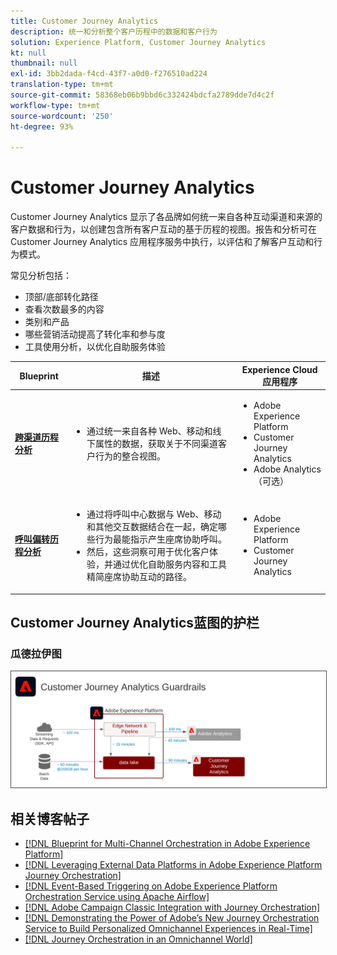 ```yaml
---
title: Customer Journey Analytics
description: 统一和分析整个客户历程中的数据和客户行为
solution: Experience Platform, Customer Journey Analytics
kt: null
thumbnail: null
exl-id: 3bb2dada-f4cd-43f7-a0d0-f276510ad224
translation-type: tm+mt
source-git-commit: 58368eb06b9bbd6c332424bdcfa2789dde7d4c2f
workflow-type: tm+mt
source-wordcount: '250'
ht-degree: 93%

---
```


# Customer Journey Analytics

Customer Journey Analytics 显示了各品牌如何统一来自各种互动渠道和来源的客户数据和行为，以创建包含所有客户互动的基于历程的视图。报告和分析可在 Customer Journey Analytics 应用程序服务中执行，以评估和了解客户互动和行为模式。

常见分析包括：

* 顶部/底部转化路径
* 查看次数最多的内容
* 类别和产品
* 哪些营销活动提高了转化率和参与度
* 工具使用分析，以优化自助服务体验

| Blueprint | 描述 | Experience Cloud 应用程序 |
|---|---|---|
| **[跨渠道历程分析](digital-behavioral-data-consolidation.md)** | <ul><li>通过统一来自各种 Web、移动和线下属性的数据，获取关于不同渠道客户行为的整合视图。</li></ul> | <ul><li>Adobe Experience Platform</li><li>Customer Journey Analytics</li><li>Adobe Analytics（可选）</li></ul> |
| **[呼叫偏转历程分析](call-deflect.md)** | <ul><li>通过将呼叫中心数据与 Web、移动和其他交互数据结合在一起，确定哪些行为最能指示产生座席协助呼叫。</li><li>然后，这些洞察可用于优化客户体验，并通过优化自助服务内容和工具精简座席协助互动的路径。  </li></ul> | <ul><li>Adobe Experience Platform</li><li>Customer Journey Analytics</li> |

## Customer Journey Analytics蓝图的护栏

### 瓜德拉伊图

<img src="assets/cja_guardrails.svg" alt="Customer Journey Analytics蓝图的护栏图" style="border:1px solid #4a4a4a" />


## 相关博客帖子

* [[!DNL Blueprint for Multi-Channel Orchestration in Adobe Experience Platform]](https://medium.com/adobetech/blueprint-for-multi-channel-orchestration-in-adobe-experience-platform-c68317e94184)
* [[!DNL Leveraging External Data Platforms in Adobe Experience Platform Journey Orchestration]](https://medium.com/adobetech/leveraging-external-data-platforms-in-adobe-experience-platform-journey-orchestration-54fc6134fe17)
* [[!DNL Event-Based Triggering on Adobe Experience Platform Orchestration Service using Apache Airflow]](https://medium.com/adobetech/event-based-triggering-on-adobe-experience-platform-orchestration-service-using-apache-airflow-8607b28251f1)
* [[!DNL Adobe Campaign Classic Integration with Journey Orchestration]](https://medium.com/adobetech/adobe-campaign-classic-integration-with-journey-orchestration-ae577653281)
* [[!DNL Demonstrating the Power of Adobe’s New Journey Orchestration Service to Build Personalized Omnichannel Experiences in Real-Time]](https://medium.com/adobetech/demonstrating-the-power-of-adobes-new-journey-orchestration-service-to-build-personalized-aa60d88cd34)
* [[!DNL Journey Orchestration in an Omnichannel World]](https://medium.com/adobetech/journey-orchestration-in-an-omnichannel-world-3a2d32d556d9)
